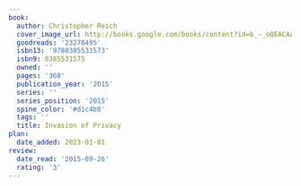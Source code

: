 ```yaml
---
book:
  author: Christopher Reich
  cover_image_url: http://books.google.com/books/content?id=b_-_oQEACAAJ&printsec=frontcover&img=1&zoom=1&source=gbs_api
  goodreads: '23278495'
  isbn13: '9780385531573'
  isbn9: 0385531575
  owned: ''
  pages: '368'
  publication_year: '2015'
  series: ''
  series_position: '2015'
  spine_color: '#d1c4b0'
  tags: ''
  title: Invasion of Privacy
plan:
  date_added: 2023-01-01
review:
  date_read: '2015-09-26'
  rating: '3'
---
```

